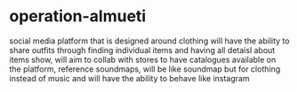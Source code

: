 # operation-almueti
social media platform that is designed around clothing
will have the ability to share outfits through finding individual items and having all detaisl about items show, will aim to collab with stores to have catalogues available on the platform, reference soundmaps, will be like soundmap but for clothing instead of music and will have the ability to behave like instagram
